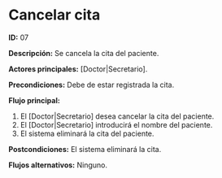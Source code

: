 # Cancelar cita
**ID:** 07

**Descripción:** Se cancela la cita del paciente.

**Actores principales:**  [Doctor|Secretario].

**Precondiciones:** Debe de estar registrada la cita.

**Flujo principal:**
  1. El [Doctor|Secretario] desea cancelar la cita del paciente. 
  2. El [Doctor|Secretario] introducirá el nombre del paciente.
  3. El sistema eliminará la cita del paciente.

**Postcondiciones:** El sistema eliminará la cita.

**Flujos alternativos:** Ninguno.

